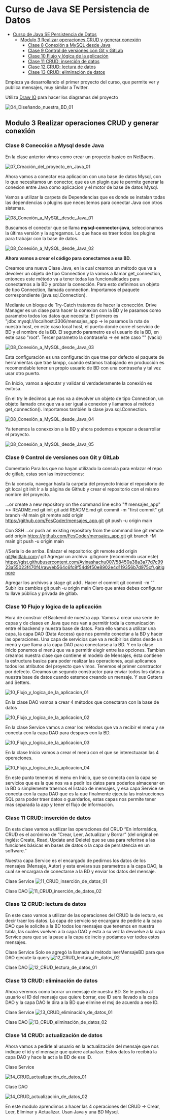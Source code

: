 # Curso de Java SE Persistencia de Datos

- [Curso de Java SE Persistencia de Datos](#Curso-de-Java-SE-Persistencia-de-Datos)
    - [Modulo 3 Realizar operaciones CRUD y generar conexión](#modulo-3-Realizar-operaciones-CRUD-y-generar-conexión)
        - [Clase 8 Conexión a MySQL desde Java](#clase-8-Conexión-a-MySQL-desde-Java)
        - [Clase 9 Control de versiones con Git y GitLab](#clase-9-Control-de-versiones-con-Git-y-GitLab)
        - [Clase 10 Flujo y lógica de la aplicación](#clase-10-Flujo-y-lógica-de-la-aplicación)
        - [Clase 11 CRUD: inserción de datos](#Clase-11-CRUD-inserción-de-datos)
        - [Clase 12 CRUD: lectura de datos](#Clase-12-CRUD-lectura-de-datos)
        - [Clase 13 CRUD: eliminación de datos](#Clase-13-CRUD-eliminación-de-datos)

Empieza ya desarrollando el primer proyecto del curso, que permite ver y publica mensajes, muy similar a Twitter.

Utiliza [Draw IO](https://www.draw.io/) para hacer los diagramas del proyecto

![04_Diseñando_nuestra_BD_01](src/Curso_Java_Persistencia_Datos/04_Diseñando_nuestra_BD_01.png)

## Modulo 3 Realizar operaciones CRUD y generar conexión


### Clase 8 Conección a Mysql desde Java

En la clase anterior vimos como crear un proyecto basico en NetBaens.

![07_Creación_del_proyecto_en_Java_01](src/Curso_Java_Persistencia_Datos/07_Creación_del_proyecto_en_Java_01.png)

Ahora vamos a conectar esa aplicacion con una base de datos Mysql, con lo que necesitamos un conector, que es un plugin que te permite generar la conexion entre Java como aplicacion
y el motor de base de datos Mysql.

Vamos a utilizar la carpeta de Dependencias que es donde se instalan todas las dependencias o plugins que necesitemos para conectar Java con otros sistemas.

![08_Conexión_a_MySQL_desde_Java_01](src/Curso_Java_Persistencia_Datos/08_Conexión_a_MySQL_desde_Java_01.png)

Buscamos el conector que se llama **mysql-connector-java**, seleccionamos la última versión y la agregamos.
Lo que hace es traer todos los plugins para trabajar con la base de datos.

![08_Conexión_a_MySQL_desde_Java_02](src/Curso_Java_Persistencia_Datos/08_Conexión_a_MySQL_desde_Java_02.png)

**Ahora vamos a crear el código para conectarnos a esa BD.**

Creamos una nueva Clase Java, en la cual creamos un método que va a devolver un objeto de tipo Connection y la vamos a llamar get_connection, entonces este método va a tener
todas las funcionalidades para conectarnos a la BD y probar la conección.
Para esto definimos un objeto de tipo Connection, llamada connection. Importamos el paquete correspondiente (java.sql.Connection).

Mediante un bloque de Try-Catch tratamos de hacer la conección.
Drive Manager es un clase para hacer la conexion con la BD y le pasamos como parametro todos los datos que necesita:
El primero es "jdbc:mysql://localhost:3306/mensajes_app -> le pasamos la ruta de nuestro host, en este caso local host, el puerto donde corre el servicio de BD y el nombre de la BD.
El segundo parametro es el usuario de la BD, en este caso "root".
Tercer parametro la contraseña -> en este caso "" (vacio)

![08_Conexión_a_MySQL_desde_Java_03](src/Curso_Java_Persistencia_Datos/08_Conexión_a_MySQL_desde_Java_03.png)

Esta configuración es una configuración que trae por defecto el paquete de herramientas que trae lampp, cuando estámos trabajando en producción es recomendable tener un propio usuario
de BD con una contraseña y tal vez usar otro puerto.

En Inicio, vamos a ejecutar y validar si verdaderamente la conexión es exitosa.

En el try le decimos que nos va a devolver un objeto de tipo Connection, un objeto llamado cnx que va a ser igual a conexion y llamamos al método get_connection().
Importamos también la clase java.sql.Connection.

![08_Conexión_a_MySQL_desde_Java_04](src/Curso_Java_Persistencia_Datos/08_Conexión_a_MySQL_desde_Java_04.png)

Ya tenemos la conexxxion a la BD y ahora podemos empezar a desarrollar el proyecto.

![08_Conexión_a_MySQL_desde_Java_05](src/Curso_Java_Persistencia_Datos/08_Conexión_a_MySQL_desde_Java_05.png)


### Clase 9 Control de versiones con Git y GitLab

Comentario
Para los que no hayan utilizado la consola para enlazar el repo de gitlab, estas son las instrucciones:

En la consola, navegar hasta la carpeta del proyecto
Iniciar el repositorio de git local
git init
Ir a la página de Github y crear el repositorio con el mismo nombre del proyecto.

…or create a new repository on the command line
echo "# mensajes_app" >> README.md
git init
git add README.md
git commit -m "first commit"
git branch -M main
git remote add origin https://github.com/FesCoder/mensajes_app.git
git push -u origin main

Con SSH
…or push an existing repository from the command line
git remote add origin https://github.com/FesCoder/mensajes_app.git
git branch -M main
git push -u origin main

//Seria lo de arriba.
Enlazar el repositorio:
git remote add origin git@gitlab.com:<tu usuario>/<el nombre de tu repo en gitlab>.git
Agregar un archivo .gitignore (recomiendo usar este)
https://gist.githubusercontent.com/Avinashachu007/58450a38a3a77d7c9923a55023f470f4/raw/eb564c6fc8f54d9f50e8902e4d119356b7d975cf/.gitignore

Agregar los archivos a stage
git add .
Hacer el commit
git commit -m “<Pon aqui el mensaje que quieras>”
Subir los cambios
git push -u origin main
Claro que antes debes configurar tu llave pública y privada de gitlab.


### Clase 10 Flujo y lógica de la aplicación

Hora de construir el Backend de nuestra app.
Vamos a crear una serie de capas y de clases en Java que nos van a permitir toda la comunicación entre el backend y nuestra base de datos.
Para ello vamos a utilizar una capa, la capa DAO (Data Access) que nos permite conectar a la BD y hacer las operaciones.
Una capa de servicios que va a recibir los datos desde un menú y que llama a la capa DAO para conectarse a la BD.
Y en la clase Inicio  ponemos el menú que va a permitir elegir entre las opciones.
Tambien creamos nuestra clase que contiene el modelo de Mensajes, ésta contiene la estructura basica para poder realizar las operaciones, aqui aplicamos todos los atributos
del proyecto que vimos.
Tenemos el primer constructor por defecto.
Creamos un segundo constructor para enviar todos los datos a nuestra base de datos cuando estemos creando un mensaje.
Y sus Getters and Setters.

![10_Flujo_y_logica_de_la_aplicacion_01](src/Curso_Java_Persistencia_Datos/10_Flujo_y_logica_de_la_aplicacion_01.png)

En la clase DAO vamos a crear 4 métodos que conectaran con la base de datos

![10_Flujo_y_logica_de_la_aplicacion_02](src/Curso_Java_Persistencia_Datos/10_Flujo_y_logica_de_la_aplicacion_02.png)

En la clase Service vamos a crear los métodos que va a recibir el menu y se conecta con la capa DAO para despues con la BD.

![10_Flujo_y_logica_de_la_aplicacion_03](src/Curso_Java_Persistencia_Datos/10_Flujo_y_logica_de_la_aplicacion_03.png)

En la clase Inicio vamos a crear el menú con el que se interectuaran las 4 operaciones.

![10_Flujo_y_logica_de_la_aplicacion_04](src/Curso_Java_Persistencia_Datos/10_Flujo_y_logica_de_la_aplicacion_04.png)

En este punto tenemos el menu en Inicio, que se conecta con la capa se servicios que es la que nos va a pedir los datos para poderlos almacenar en la BD o simplemente
traernos el listado de mensajes, y esa capa Service se conecta con la capa DAO que es la que finalmente ejecuta las instrucciones SQL para poder traer datos o guardarlos,
estas capas nos permite tener mas separada la app y tener el flujo de información.


### Clase 11 CRUD: inserción de datos

En esta clase vamos a utilizar las operaciones del CRUD “En informática, CRUD es el acrónimo de “Crear, Leer, Actualizar y Borrar” (del original en inglés: Create, Read, Update and Delete)
que se usa para referirse a las funciones básicas en bases de datos o la capa de persistencia en un software.”

Nuestra capa Service es el encargado de pedirnos los datos de los mensajes (Mensaje, Autor) y esta enviara sus parametros a la capa DAO, la cual se encargara de conectarse a la
BD y enviar los datos del mensaje.

Clase Service
![11_CRUD_inserción_de_datos_01](src/Curso_Java_Persistencia_Datos/11_CRUD_inserción_de_datos_01.png)

Clase DAO
![11_CRUD_inserción_de_datos_02](src/Curso_Java_Persistencia_Datos/11_CRUD_inserción_de_datos_02.png)


### Clase 12 CRUD: lectura de datos

En este caso vamos a utilizar de las operaciones del CRUD la de lectura, es decir traer los datos.
La capa de servicio se encargara de pedirle a la capa DAO que le solicite a la BD todos los mensajes que tenemos en nuestra tabla, las cuales vuelven a la capa DAO y esta a su vez
la devuelve a la capa Service para que se la pase a la capa de incio y podamos ver todos estos mensajes.

Clase Service
Solo se agregó la llamada al método leerMensajeBD para que DAO ejecute la query
![12_CRUD_lectura_de_datos_02](src/Curso_Java_Persistencia_Datos/12_CRUD_lectura_de_datos_02.png)

Clase DAO
![12_CRUD_lectura_de_datos_01](src/Curso_Java_Persistencia_Datos/12_CRUD_lectura_de_datos_01.png)


### Clase 13 CRUD: eliminación de datos

Ahora veremos como borrar un mensaje de nuestra BD.
Se le pedira al usuario el ID del mensaje que quiere borrar, ese ID sera llevado a la capa DAO y la capa DAO le dira a la BD que elimine el msj de acuerdo a ese ID.

Clase Service
![13_CRUD_eliminación_de_datos_01](src/Curso_Java_Persistencia_Datos/13_CRUD_eliminación_de_datos_01.png)

Clase DAO
![13_CRUD_eliminación_de_datos_02](src/Curso_Java_Persistencia_Datos/13_CRUD_eliminación_de_datos_02.png)


### Clase 14 CRUD: actualización de datos

Ahora vamos a pedirle al usuario en la actualización del mensaje que nos indique el id y el mensaje que quiere actualizar. Estos datos lo recibirá la capa DAO y
hace la act a la BD de ese ID.

Clase Service

![14_CRUD_actualización_de_datos_01](src/Curso_Java_Persistencia_Datos/14_CRUD_actualizaci%C3%B3n_de_datos_01.png)

Clase DAO

![14_CRUD_actualización_de_datos_02](src/Curso_Java_Persistencia_Datos/14_CRUD_actualización_de_datos_02.png)

En este modulo aprendimos a hacer las 4 operaciones del CRUD -> Crear, Leer, Eliminar y Actualizar. Usan Java y una BD Mysql.